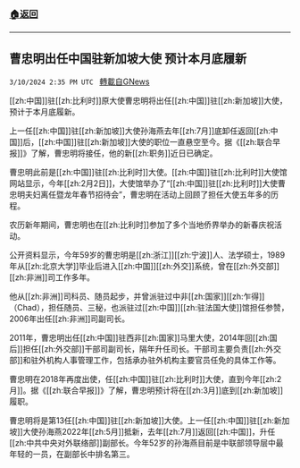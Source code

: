 ###  [:house:返回](README.md)
---


## 曹忠明出任中国驻新加坡大使 预计本月底履新
`3/10/2024 2:35 PM UTC ` [轉載自GNews](https://gnews.org/articles/2381978)

[[zh:中国]]驻[[zh:比利时]]原大使曹忠明将出任[[zh:中国]]驻[[zh:新加坡]]大使，预计于本月底履新。

上一任[[zh:中国]]驻[[zh:新加坡]]大使孙海燕去年[[zh:7月]]底卸任返回[[zh:中国]]后，[[zh:中国]]驻[[zh:新加坡]]大使的职位一直悬空至今。据《[[zh:联合早报]]》了解，曹忠明将接任，他的新[[zh:职务]]近日已确定。

曹忠明此前是[[zh:中国]]驻[[zh:比利时]]大使。[[zh:中国]]驻[[zh:比利时]]大使馆网站显示，今年[[zh:2月2日]]，大使馆举办了“[[zh:中国]]驻[[zh:比利时]]大使曹忠明夫妇离任暨龙年春节招待会”，曹忠明在活动上回顾了担任大使五年多的历程。

农历新年期间，曹忠明也在[[zh:比利时]]参加了多个当地侨界举办的新春庆祝活动。

公开资料显示，今年59岁的曹忠明是[[zh:浙江]][[zh:宁波]]人、法学硕士，1989年从[[zh:北京大学]]毕业后进入[[zh:中国]][[zh:外交]]系统，曾在[[zh:外交部]][[zh:非洲]]司工作多年。

他从[[zh:非洲]]司科员、随员起步，并曾派驻过中非[[zh:国家]][[zh:乍得]]（Chad），担任随员、三秘，也派驻过[[zh:中国]][[zh:驻法国大使]]馆担任参赞，2006年出任[[zh:非洲]]司副司长。

2011年，曹忠明出任[[zh:中国]]驻西非[[zh:国家]]马里大使，2014年回[[zh:国后]]担任[[zh:外交部]]干部司副司长，隔年升任司长。干部司主要负责[[zh:外交部]]和驻外机构人事管理工作，包括承办驻外机构主要官员任免的具体工作等。

曹忠明在2018年再度出使，任[[zh:中国]]驻[[zh:比利时]]大使，直到今年[[zh:2月]]。据《[[zh:联合早报]]》了解，曹忠明预计将在[[zh:3月]]底到[[zh:新加坡]]履职。

曹忠明将是第13任[[zh:中国]]驻[[zh:新加坡]]大使。上一任[[zh:中国]]驻[[zh:新加坡]]大使孙海燕2022年[[zh:5月]]抵新，去年[[zh:7月]]返回[[zh:中国]]，升任[[zh:中共中央对外联络部]]副部长。今年52岁的孙海燕目前是中联部领导层中最年轻的一员，在副部长中排名第三。
